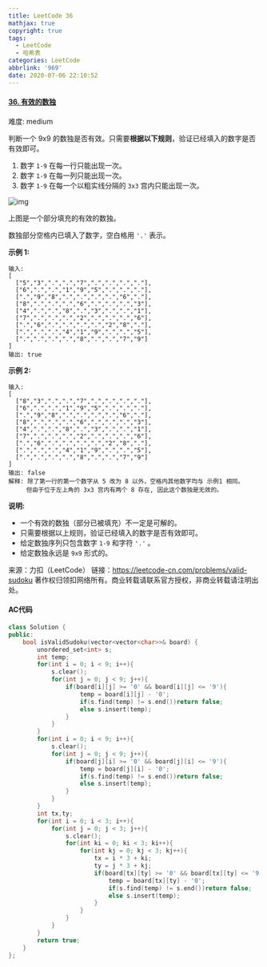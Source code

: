```yaml
---
title: LeetCode 36
mathjax: true
copyright: true
tags:
  - LeetCode
  - 哈希表
categories: LeetCode
abbrlink: '969'
date: 2020-07-06 22:10:52
---
```


#### [36. 有效的数独](https://leetcode-cn.com/problems/valid-sudoku/)

难度: medium

判断一个 9x9 的数独是否有效。只需要**根据以下规则**，验证已经填入的数字是否有效即可。

1. 数字 `1-9` 在每一行只能出现一次。
2. 数字 `1-9` 在每一列只能出现一次。
3. 数字 `1-9` 在每一个以粗实线分隔的 `3x3` 宫内只能出现一次。

![img](https://upload.wikimedia.org/wikipedia/commons/thumb/f/ff/Sudoku-by-L2G-20050714.svg/250px-Sudoku-by-L2G-20050714.svg.png)

上图是一个部分填充的有效的数独。

数独部分空格内已填入了数字，空白格用 `'.'` 表示。

**示例 1:**

```
输入:
[
  ["5","3",".",".","7",".",".",".","."],
  ["6",".",".","1","9","5",".",".","."],
  [".","9","8",".",".",".",".","6","."],
  ["8",".",".",".","6",".",".",".","3"],
  ["4",".",".","8",".","3",".",".","1"],
  ["7",".",".",".","2",".",".",".","6"],
  [".","6",".",".",".",".","2","8","."],
  [".",".",".","4","1","9",".",".","5"],
  [".",".",".",".","8",".",".","7","9"]
]
输出: true
```

**示例 2:**

```
输入:
[
  ["8","3",".",".","7",".",".",".","."],
  ["6",".",".","1","9","5",".",".","."],
  [".","9","8",".",".",".",".","6","."],
  ["8",".",".",".","6",".",".",".","3"],
  ["4",".",".","8",".","3",".",".","1"],
  ["7",".",".",".","2",".",".",".","6"],
  [".","6",".",".",".",".","2","8","."],
  [".",".",".","4","1","9",".",".","5"],
  [".",".",".",".","8",".",".","7","9"]
]
输出: false
解释: 除了第一行的第一个数字从 5 改为 8 以外，空格内其他数字均与 示例1 相同。
     但由于位于左上角的 3x3 宫内有两个 8 存在, 因此这个数独是无效的。
```

**说明:**

- 一个有效的数独（部分已被填充）不一定是可解的。
- 只需要根据以上规则，验证已经填入的数字是否有效即可。
- 给定数独序列只包含数字 `1-9` 和字符 `'.'` 。
- 给定数独永远是 `9x9` 形式的。

<!--more-->

来源：力扣（LeetCode）
链接：https://leetcode-cn.com/problems/valid-sudoku
著作权归领扣网络所有。商业转载请联系官方授权，非商业转载请注明出处。

#### AC代码

```c++
class Solution {
public:
    bool isValidSudoku(vector<vector<char>>& board) {
        unordered_set<int> s;
        int temp;
        for(int i = 0; i < 9; i++){
            s.clear();
            for(int j = 0; j < 9; j++){
                if(board[i][j] >= '0' && board[i][j] <= '9'){
                    temp = board[i][j] - '0';
                    if(s.find(temp) != s.end())return false;
                    else s.insert(temp);
                }
            }
        }
        for(int i = 0; i < 9; i++){
            s.clear();
            for(int j = 0; j < 9; j++){
                if(board[j][i] >= '0' && board[j][i] <= '9'){
                    temp = board[j][i] - '0';
                    if(s.find(temp) != s.end())return false;
                    else s.insert(temp);
                }
            }
        }
        int tx,ty;
        for(int i = 0; i < 3; i++){
            for(int j = 0; j < 3; j++){
                s.clear();
                for(int ki = 0; ki < 3; ki++){
                    for(int kj = 0; kj < 3; kj++){
                        tx = i * 3 + ki;
                        ty = j * 3 + kj;
                        if(board[tx][ty] >= '0' && board[tx][ty] <= '9'){
                            temp = board[tx][ty] - '0';
                            if(s.find(temp) != s.end())return false;
                            else s.insert(temp);
                        }
                    }
                }
            }
        }
        return true;
    }
};
```

